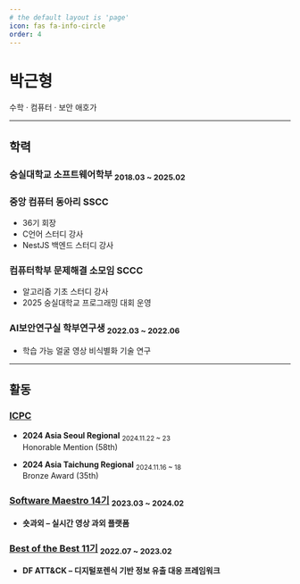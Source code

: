 ```yaml
---
# the default layout is 'page'
icon: fas fa-info-circle
order: 4
---
```


# 박근형

수학 · 컴퓨터 · 보안 애호가

---

## 학력

### 숭실대학교 소프트웨어학부 <sub>2018.03 ~ 2025.02</sub>

### 중앙 컴퓨터 동아리 SSCC

- 36기 회장
- C언어 스터디 강사
- NestJS 백엔드 스터디 강사

### 컴퓨터학부 문제해결 소모임 SCCC

- 알고리즘 기초 스터디 강사
- 2025 숭실대학교 프로그래밍 대회 운영

### AI보안연구실 학부연구생 <sub>2022.03 ~ 2022.06</sub>

- 학습 가능 얼굴 영상 비식별화 기술 연구

---

## 활동

### [ICPC](https://icpc.global/)

- **2024 Asia Seoul Regional** <sub>2024.11.22 ~ 23</sub>  
  Honorable Mention (58th)

- **2024 Asia Taichung Regional** <sub>2024.11.16 ~ 18</sub>  
  Bronze Award (35th)

### [Software Maestro 14기](https://www.swmaestro.org/sw/main/main.do) <sub>2023.03 ~ 2024.02</sub>

- **숏과외 – 실시간 영상 과외 플랫폼**

### [Best of the Best 11기](https://www.kitribob.kr/) <sub>2022.07 ~ 2023.02</sub>

- **DF ATT&CK – 디지털포렌식 기반 정보 유출 대응 프레임워크**
